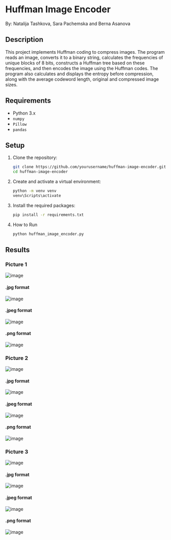 # Huffman Image Encoder

By: Natalija Tashkova, Sara Pachemska and Berna Asanova

## Description

This project implements Huffman coding to compress images. The program reads an image, converts it to a binary string, calculates the frequencies of unique blocks of 8 bits, constructs a Huffman tree based on these frequencies, and then encodes the image using the Huffman codes. The program also calculates and displays the entropy before compression, along with the average codeword length, original and compressed image sizes.



## Requirements

- Python 3.x
- `numpy`
- `Pillow`
- `pandas`

## Setup

1. Clone the repository:
   ```bash
   git clone https://github.com/yourusername/huffman-image-encoder.git
   cd huffman-image-encoder

2. Create and activate a virtual environment:

    ```bash
    python -m venv venv
    venv\Scripts\activate

3. Install the required packages:

    ```bash
    pip install -r requirements.txt

4. How to Run
    ```bash
    python huffman_image_encoder.py


## Results
### Picture 1
![image](https://github.com/Sara1207/TORIII_Project/assets/94647330/e08f55ba-890b-4275-892c-f590daf0f846)
#### .jpg format 
![image](https://github.com/Sara1207/TORIII_Project/assets/94647330/16e0f9f9-100c-4952-b273-abac80afa04e)

#### .jpeg format
![image](https://github.com/Sara1207/TORIII_Project/assets/94647330/43477626-2eba-4474-8da8-7fc8b40e966e)

#### .png format
![image](https://github.com/Sara1207/TORIII_Project/assets/94647330/2099499f-bbd3-4b0f-9cc6-1780b0eeb7a8)


### Picture 2
![image](https://github.com/Sara1207/TORIII_Project/assets/94647330/edcefedc-78cf-413f-a9a5-392c69dd5d95)
#### .jpg format 
![image](https://github.com/Sara1207/TORIII_Project/assets/94647330/e5c79142-c714-4b5b-9de4-fea24b450ed7)

#### .jpeg format
![image](https://github.com/Sara1207/TORIII_Project/assets/94647330/d81bc4df-a343-48ca-be61-b577900611d6)

#### .png format
![image](https://github.com/Sara1207/TORIII_Project/assets/94647330/0bf3860a-94a8-4ccd-86a8-8698a9c1b37a)


### Picture 3
![image](https://github.com/Sara1207/TORIII_Project/assets/94647330/bba84186-9883-4e58-99c9-8386cadc59a9)
#### .jpg format 
![image](https://github.com/Sara1207/TORIII_Project/assets/94647330/a51167e6-e0e4-4b8e-9c43-4e0abc055832)

#### .jpeg format
![image](https://github.com/Sara1207/TORIII_Project/assets/94647330/edfcc058-43bb-4ea2-8db6-f8f9be77205f)

#### .png format
![image](https://github.com/Sara1207/TORIII_Project/assets/94647330/6a859192-847e-4dca-a366-df6a9067e8be)

